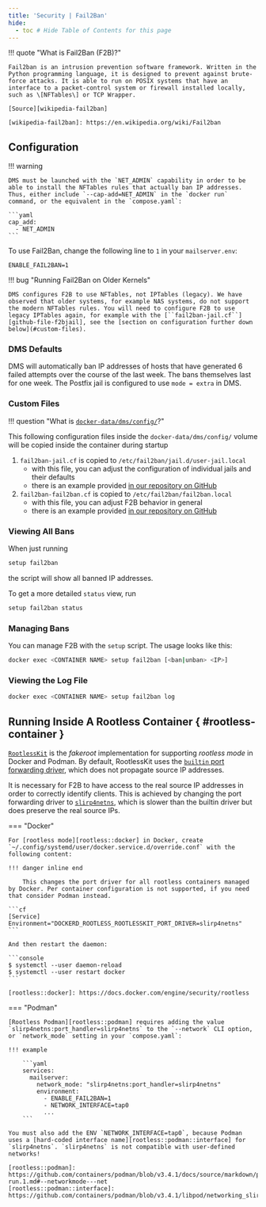 ```yaml
---
title: 'Security | Fail2Ban'
hide:
  - toc # Hide Table of Contents for this page
---
```


!!! quote "What is Fail2Ban (F2B)?"

    Fail2ban is an intrusion prevention software framework. Written in the Python programming language, it is designed to prevent against brute-force attacks. It is able to run on POSIX systems that have an interface to a packet-control system or firewall installed locally, such as \[NFTables\] or TCP Wrapper.

    [Source][wikipedia-fail2ban]

    [wikipedia-fail2ban]: https://en.wikipedia.org/wiki/Fail2ban

## Configuration

!!! warning

    DMS must be launched with the `NET_ADMIN` capability in order to be able to install the NFTables rules that actually ban IP addresses. Thus, either include `--cap-add=NET_ADMIN` in the `docker run` command, or the equivalent in the `compose.yaml`:

    ```yaml
    cap_add:
      - NET_ADMIN
    ```
To use Fail2Ban, change the following line to `1` in your `mailserver.env`:
```
ENABLE_FAIL2BAN=1
```

!!! bug "Running Fail2Ban on Older Kernels"

    DMS configures F2B to use NFTables, not IPTables (legacy). We have observed that older systems, for example NAS systems, do not support the modern NFTables rules. You will need to configure F2B to use legacy IPTables again, for example with the [``fail2ban-jail.cf``][github-file-f2bjail], see the [section on configuration further down below](#custom-files).

### DMS Defaults

DMS will automatically ban IP addresses of hosts that have generated 6 failed attempts over the course of the last week. The bans themselves last for one week. The Postfix jail is configured to use `mode = extra` in DMS.

### Custom Files

!!! question "What is [`docker-data/dms/config/`][docs::dms-volumes-config]?"

This following configuration files inside the `docker-data/dms/config/` volume will be copied inside the container during startup

1. `fail2ban-jail.cf` is copied to `/etc/fail2ban/jail.d/user-jail.local`
    - with this file, you can adjust the configuration of individual jails and their defaults
    - there is an example provided [in our repository on GitHub][github-file-f2bjail]
2. `fail2ban-fail2ban.cf` is copied to `/etc/fail2ban/fail2ban.local`
    - with this file, you can adjust F2B behavior in general
    - there is an example provided [in our repository on GitHub][github-file-f2bconfig]

[docs::dms-volumes-config]: ../advanced/optional-config.md#volumes-config
[github-file-f2bjail]: https://github.com/docker-mailserver/docker-mailserver/blob/master/config-examples/fail2ban-jail.cf
[github-file-f2bconfig]: https://github.com/docker-mailserver/docker-mailserver/blob/master/config-examples/fail2ban-fail2ban.cf

### Viewing All Bans

When just running

```bash
setup fail2ban
```

the script will show all banned IP addresses.

To get a more detailed `status` view, run

```bash
setup fail2ban status
```

### Managing Bans

You can manage F2B with the `setup` script. The usage looks like this:

```bash
docker exec <CONTAINER NAME> setup fail2ban [<ban|unban> <IP>]
```

### Viewing the Log File

```bash
docker exec <CONTAINER NAME> setup fail2ban log
```

## Running Inside A Rootless Container { #rootless-container }

[`RootlessKit`][rootless::rootless-kit] is the _fakeroot_ implementation for supporting _rootless mode_ in Docker and Podman. By default, RootlessKit uses the [`builtin` port forwarding driver][rootless::port-drivers], which does not propagate source IP addresses.

It is necessary for F2B to have access to the real source IP addresses in order to correctly identify clients. This is achieved by changing the port forwarding driver to [`slirp4netns`][rootless::slirp4netns], which is slower than the builtin driver but does preserve the real source IPs.

[rootless::rootless-kit]: https://github.com/rootless-containers/rootlesskit
[rootless::port-drivers]: https://github.com/rootless-containers/rootlesskit/blob/v0.14.5/docs/port.md#port-drivers
[rootless::slirp4netns]: https://github.com/rootless-containers/slirp4netns

=== "Docker"

    For [rootless mode][rootless::docker] in Docker, create `~/.config/systemd/user/docker.service.d/override.conf` with the following content:

    !!! danger inline end

        This changes the port driver for all rootless containers managed by Docker. Per container configuration is not supported, if you need that consider Podman instead.

    ```cf
    [Service]
    Environment="DOCKERD_ROOTLESS_ROOTLESSKIT_PORT_DRIVER=slirp4netns"
    ```

    And then restart the daemon:

    ```console
    $ systemctl --user daemon-reload
    $ systemctl --user restart docker
    ```

    [rootless::docker]: https://docs.docker.com/engine/security/rootless

=== "Podman"

    [Rootless Podman][rootless::podman] requires adding the value `slirp4netns:port_handler=slirp4netns` to the `--network` CLI option, or `network_mode` setting in your `compose.yaml`:

    !!! example

        ```yaml
        services:
          mailserver:
            network_mode: "slirp4netns:port_handler=slirp4netns"
            environment:
              - ENABLE_FAIL2BAN=1
              - NETWORK_INTERFACE=tap0
              ...
        ```

    You must also add the ENV `NETWORK_INTERFACE=tap0`, because Podman uses a [hard-coded interface name][rootless::podman::interface] for `slirp4netns`. `slirp4netns` is not compatible with user-defined networks!

    [rootless::podman]: https://github.com/containers/podman/blob/v3.4.1/docs/source/markdown/podman-run.1.md#--networkmode---net
    [rootless::podman::interface]: https://github.com/containers/podman/blob/v3.4.1/libpod/networking_slirp4netns.go#L264
